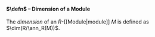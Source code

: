 #### $\defn$ – Dimension of a Module
The *dimension* of an $R$-[[Module|module]] $M$ is defined as $\dim(R/\ann_R(M))$.